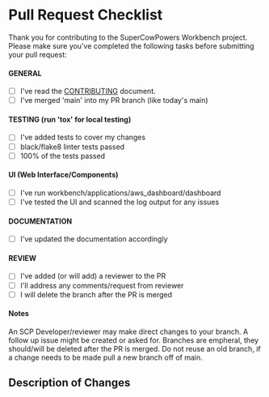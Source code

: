 # Pull Request Checklist

Thank you for contributing to the SuperCowPowers Workbench project. Please make sure you've completed the following tasks before submitting your pull request:

#### GENERAL
- [  ] I've read the [CONTRIBUTING](https://github.com/SuperCowPowers/workbench/blob/main/CONTRIBUTING.md) document.
- [  ] I've merged 'main' into my PR branch (like today's main)

#### TESTING (run 'tox' for local testing)
- [  ] I've added tests to cover my changes
- [  ] black/flake8 linter tests passed
- [  ] 100% of the tests passed

#### UI (Web Interface/Components)
- [  ] I've run workbench/applications/aws_dashboard/dashboard
- [  ] I've tested the UI and scanned the log output for any issues

#### DOCUMENTATION
- [  ] I've updated the documentation accordingly

#### REVIEW 
- [  ] I've added (or will add) a reviewer to the PR
- [  ] I'll address any comments/request from reviewer
- [  ] I will delete the branch after the PR is merged 

#### Notes
An SCP Developer/reviewer may make direct changes to your branch. A follow up issue might be created or asked for. Branches are empheral, they should/will be deleted after the PR is merged. Do not reuse an old branch, if a change needs to be made pull a new branch off of main.


## Description of Changes

<!-- Provide a brief description of the changes you've made -->
